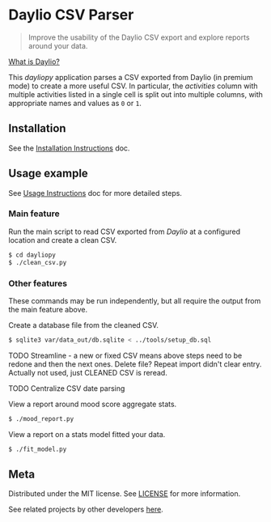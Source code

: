 # Daylio CSV Parser
>Improve the usability of the Daylio CSV export and explore reports around your data.

[What is Daylio?](docs/what_is_daylio.md)

This _dayliopy_ application parses a CSV exported from Daylio (in premium mode) to create a more useful CSV. In particular, the _activities_ column with multiple activities listed in a single cell is split out into multiple columns, with appropriate names and values as `0` or `1`.


## Installation

See the [Installation Instructions](docs/installation.md) doc.

## Usage example

See [Usage Instructions](docs/usage.md) doc for more detailed steps.

### Main feature

Run the main script to read CSV exported from _Daylio_ at a configured location and create a clean CSV.

```bash
$ cd dayliopy
$ ./clean_csv.py
```

### Other features

These commands may be run independently, but all require the output from the main feature above.

Create a database file from the cleaned CSV.

```bash
$ sqlite3 var/data_out/db.sqlite < ../tools/setup_db.sql
```

TODO Streamline - a new or fixed CSV means above steps need to be redone and then the next ones.
Delete file? Repeat import didn't clear entry.
Actually not used, just CLEANED CSV is reread.

TODO Centralize CSV date parsing

View a report around mood score aggregate stats.

```bash
$ ./mood_report.py
```

View a report on a stats model fitted your data.

```bash
$ ./fit_model.py
```

## Meta

Distributed under the MIT license. See [LICENSE](LICENSE) for more information.

See related projects by other developers [here](docs/related_projects.md).
